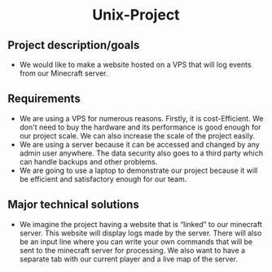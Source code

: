 <h1 align = center>Unix-Project</h1>

<h2>Project description/goals</h2>
<ul>
  <li>
    We would like to make a website hosted on a VPS that will log events from our Minecraft
server.
  </li>
</ul>

<h2>Requirements</h2>
<ul>
  <li>
We are using a VPS for numerous reasons. Firstly, it is cost-Efficient. We don't need
to buy the hardware and its performance is good enough for our project scale. We can
also increase the scale of the project easily.
  </li>

  <li>
We are using a server because it can be accessed and changed by any admin user
anywhere. The data security also goes to a third party which can handle backups and
other problems.
  </li>

<li>
We are going to use a laptop to demonstrate our project because it will be efficient
and satisfactory enough for our team.
</li>

</ul>
<h2>Major technical solutions</h2>
<ul>
  <li>
We imagine the project having a website that is “linked” to our minecraft server. This
website will display logs made by the server. There will also be an input line where you
can write your own commands that will be sent to the minecraft server for processing.
We also want to have a separate tab with our current player and a live map of the server.
  </li>
</ul>
